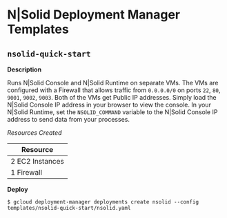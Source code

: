 # N|Solid Deployment Manager Templates

## `nsolid-quick-start`

**Description**

Runs N|Solid Console and N|Solid Runtime on separate VMs. The VMs are configured with a Firewall that allows traffic from `0.0.0.0/0` on ports `22`, `80`, `9001`, `9002`, `9003`. Both of the VMs get Public IP addresses. Simply load the N|Solid Console IP address in your browser to view the console. In your N|Solid Runtime, set the `NSOLID_COMMAND` variable to the N|Solid Console IP address to send data from your processes.

_Resources Created_

|           Resource            |
|-------------------------------|
|        2 EC2 Instances        |
|           1 Firewall          |

**Deploy**

```
$ gcloud deployment-manager deployments create nsolid --config templates/nsolid-quick-start/nsolid.yaml
```
